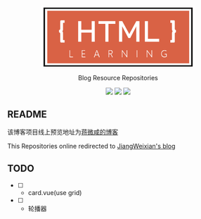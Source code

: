 <div align="center" markdown="1">
     <img style="max-width: 70%" src="/README/HTML.png"/>
     <p>Blog Resource Repositories </p>
</div>

<div align="center">

<img style="max-width: 70%" src="https://rawgit.com/JiangWeixian/HTMLlearning/master/README/buildby-vue.svg"/>
<img style="max-width: 70%" src="https://rawgit.com/JiangWeixian/HTMLlearning/master/README/use-html.svg"/>
<img style="max-width: 70%" src="https://rawgit.com/JiangWeixian/HTMLlearning/master/README/winter-iscoming.svg"/>

</div>

## README

该博客项目线上预览地址为[蒋微咸的博客](https://jiangweixian.github.io/#/)

This Repositories online redirected to [JiangWeixian's blog](https://jiangweixian.github.io/#/)


## TODO

* [ ] - card.vue(use grid)
* [ ] - 轮播器

